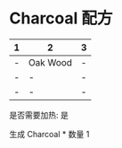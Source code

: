 # Charcoal 配方

|1|2|3|
|----|-----|-----|
|-|Oak Wood|-|
|-|-|-|
|-|-|-|

是否需要加热: 是

生成 Charcoal \* 数量 1

